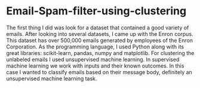 # Email-Spam-filter-using-clustering
The first thing I did was look for a dataset that contained a good variety of emails. After looking into several datasets, I came up with the Enron corpus. This dataset has over 500,000 emails generated by employees of the Enron Corporation. As the programming language, I used Python along with its great libraries: scikit-learn, pandas, numpy and matplotlib. For clustering the unlabeled emails I used unsupervised machine learning. In supervised machine learning we work with inputs and their known outcomes. In this case I wanted to classify emails based on their message body, definitely an unsupervised machine learning task.
